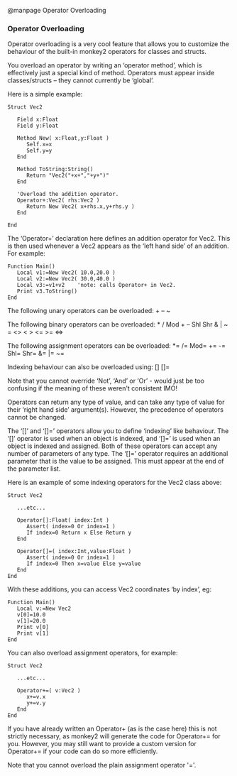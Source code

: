 
@manpage Operator Overloading

### Operator Overloading

Operator overloading is a very cool feature that allows you to customize the behaviour of the built-in monkey2 operators for classes and structs.

You overload an operator by writing an ‘operator method’, which is effectively just a special kind of method. Operators must appear inside classes/structs – they cannot currently be ‘global’.

Here is a simple example:

```
Struct Vec2

   Field x:Float
   Field y:Float

   Method New( x:Float,y:Float )
      Self.x=x
      Self.y=y
   End

   Method ToString:String()
      Return "Vec2("+x+","+y+")"
   End

   'Overload the addition operator.
   Operator+:Vec2( rhs:Vec2 )
      Return New Vec2( x+rhs.x,y+rhs.y )
   End

End
```

The ‘Operator+’ declaration here defines an addition operator for Vec2. This is then used whenever a Vec2 appears as the ‘left hand side’ of an addition. For example:

```
Function Main()
   Local v1:=New Vec2( 10.0,20.0 )
   Local v2:=New Vec2( 30.0,40.0 )
   Local v3:=v1+v2    'note: calls Operator+ in Vec2.
   Print v3.ToString()
End
```

The following unary operators can be overloaded: + – ~

The following binary operators can be overloaded: * / Mod + – Shl Shr & | ~ = <> < > <= >= <=>

The following assignment operators can be overloaded: *= /= Mod= += -= Shl= Shr= &= |= ~=

Indexing behaviour can also be overloaded using: [] []=

Note that you cannot override ‘Not’, ‘And’ or ‘Or’ - would just be too confusing if the meaning of these weren't consistent IMO!

Operators can return any type of value, and can take any type of value for their ‘right hand side’ argument(s). However, the precedence of operators cannot be changed.

The ‘[]’ and ‘[]=’ operators allow you to define ‘indexing’ like behaviour. The ‘[]’ operator is used when an object is indexed, and ‘[]=’ is used when an object is indexed and assigned. Both of these operators can accept any number of parameters of any type. The ‘[]=’ operator requires an additional parameter that is the value to be assigned. This must appear at the end of the parameter list.

Here is an example of some indexing operators for the Vec2 class above:

```
Struct Vec2

   ...etc...

   Operator[]:Float( index:Int )
      Assert( index=0 Or index=1 )
      If index=0 Return x Else Return y
   End

   Operator[]=( index:Int,value:Float )
      Assert( index=0 Or index=1 )
      If index=0 Then x=value Else y=value
   End
End
```

With these additions, you can access Vec2 coordinates ‘by index’, eg:

```
Function Main()
   Local v:=New Vec2
   v[0]=10.0
   v[1]=20.0
   Print v[0]
   Print v[1]
End
```

You can also overload assignment operators, for example:

```
Struct Vec2

   ...etc...

   Operator+=( v:Vec2 )
      x+=v.x
      y+=v.y
   End
End
```

If you have already written an Operator+ (as is the case here) this is not strictly necessary, as monkey2 will generate the code for Operator+= for you. However, you may still want to provide a custom version for Operator+= if your code can do so more efficiently.

Note that you cannot overload the plain assignment operator '='.
